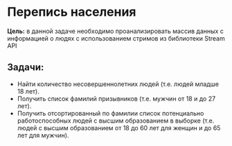 # Перепись населения
**Цель:** в данной задаче необходимо  проанализировать массив данных с информацией о людях с использованием стримов из библиотеки Stream API

## Задачи:  
- Найти количество несовершеннолетних людей (т.е. людей младше 18 лет).
- Получить список фамилий призывников (т.е. мужчин от 18 и до 27 лет).
- Получить отсортированный по фамилии список потенциально работоспособных людей с высшим образованием в выборке (т.е. людей с высшим образованием от 18 до 60 лет для женщин и до 65 лет для мужчин).
